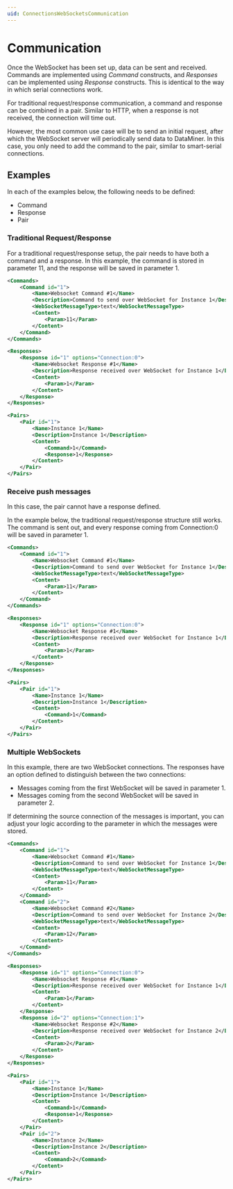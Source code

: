 ```yaml
---
uid: ConnectionsWebSocketsCommunication
---
```


# Communication

Once the WebSocket has been set up, data can be sent and received. Commands are implemented using *Command* constructs, and *Responses* can be implemented using *Response* constructs. This is identical to the way in which serial connections work.

For traditional request/response communication, a command and response can be combined in a pair. Similar to HTTP, when a response is not received, the connection will time out.

However, the most common use case will be to send an initial request, after which the WebSocket server will periodically send data to DataMiner. In this case, you only need to add the command to the pair, similar to smart-serial connections.

## Examples

In each of the examples below, the following needs to be defined:

- Command
- Response
- Pair

### Traditional Request/Response

For a traditional request/response setup, the pair needs to have both a command and a response. In this example, the command is stored in parameter 11, and the response will be saved in parameter 1.

```xml
<Commands>
    <Command id="1">
        <Name>Websocket Command #1</Name>
        <Description>Command to send over WebSocket for Instance 1</Description>
        <WebSocketMessageType>text</WebSocketMessageType>
        <Content>
            <Param>11</Param>
        </Content>
    </Command>
</Commands>

<Responses>
    <Response id="1" options="Connection:0">
        <Name>Websocket Response #1</Name>
        <Description>Response received over WebSocket for Instance 1</Description>
        <Content>
            <Param>1</Param>
        </Content>
    </Response>
</Responses>

<Pairs>
    <Pair id="1">
        <Name>Instance 1</Name>
        <Description>Instance 1</Description>
        <Content>
            <Command>1</Command>
            <Response>1</Response>
        </Content>
    </Pair>
</Pairs>
```

### Receive push messages

In this case, the pair cannot have a response defined.

In the example below, the traditional request/response structure still works. The command is sent out, and every response coming from Connection:0 will be saved in parameter 1.

```xml
<Commands>
    <Command id="1">
        <Name>Websocket Command #1</Name>
        <Description>Command to send over WebSocket for Instance 1</Description>
        <WebSocketMessageType>text</WebSocketMessageType>
        <Content>
            <Param>11</Param>
        </Content>
    </Command>
</Commands>

<Responses>
    <Response id="1" options="Connection:0">
        <Name>Websocket Response #1</Name>
        <Description>Response received over WebSocket for Instance 1</Description>
        <Content>
            <Param>1</Param>
        </Content>
    </Response>
</Responses>

<Pairs>
    <Pair id="1">
        <Name>Instance 1</Name>
        <Description>Instance 1</Description>
        <Content>
            <Command>1</Command>
        </Content>
    </Pair>
</Pairs>
```

### Multiple WebSockets

In this example, there are two WebSocket connections. The responses have an option defined to distinguish between the two connections:

- Messages coming from the first WebSocket will be saved in parameter 1.
- Messages coming from the second WebSocket will be saved in parameter 2.

If determining the source connection of the messages is important, you can adjust your logic according to the parameter in which the messages were stored.

```xml
<Commands>
    <Command id="1">
        <Name>Websocket Command #1</Name>
        <Description>Command to send over WebSocket for Instance 1</Description>
        <WebSocketMessageType>text</WebSocketMessageType>
        <Content>
            <Param>11</Param>
        </Content>
    </Command>
    <Command id="2">
        <Name>Websocket Command #2</Name>
        <Description>Command to send over WebSocket for Instance 2</Description>
        <WebSocketMessageType>text</WebSocketMessageType>
        <Content>
            <Param>12</Param>
        </Content>
    </Command>
</Commands>

<Responses>
    <Response id="1" options="Connection:0">
        <Name>Websocket Response #1</Name>
        <Description>Response received over WebSocket for Instance 1</Description>
        <Content>
            <Param>1</Param>
        </Content>
    </Response>
    <Response id="2" options="Connection:1">
        <Name>Websocket Response #2</Name>
        <Description>Response received over WebSocket for Instance 2</Description>
        <Content>
            <Param>2</Param>
        </Content>
    </Response>
</Responses>

<Pairs>
    <Pair id="1">
        <Name>Instance 1</Name>
        <Description>Instance 1</Description>
        <Content>
            <Command>1</Command>
            <Response>1</Response>
        </Content>
    </Pair>
    <Pair id="2">
        <Name>Instance 2</Name>
        <Description>Instance 2</Description>
        <Content>
            <Command>2</Command>
        </Content>
    </Pair>
</Pairs>
```
